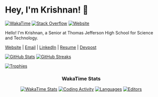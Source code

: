 # Hey, I'm Krishnan! :ocean:

[![WakaTime](https://wakatime.com/badge/user/0f5a93aa-05d2-4a06-ba1a-47ec5a9dd872.svg)](https://wakatime.com/@0f5a93aa-05d2-4a06-ba1a-47ec5a9dd872)
[![Stack Overflow](https://img.shields.io/stackexchange/stackoverflow/r/11317931?logo=stackoverflow&color=orange)](https://stackoverflow.com/users/11317931/krishnan-shankar)
[![Website](https://img.shields.io/website?url=https%3A%2F%2Fkrishnan.web.app)](https://krishnan.web.app)

Hello! I'm Krishnan, a Senior at Thomas Jefferson High School for Science and Technology.

[Website](https://krishnan.web.app) |
[Email](mailto:krishnans2006@gmail.com) |
[LinkedIn](https://www.linkedin.com/in/krishnan-shankar) |
[Resume](https://github.com/KrishnanS2006/KrishnanS2006/raw/main/Resume-Krishnan-Shankar.pdf) |
[Devpost](https://www.devpost.com/KrishnanS2006)

[![GitHub Stats](https://github-readme-stats.vercel.app/api?username=KrishnanS2006&show_icons=true&count_private=true&theme=vue-dark&card_width=437)](https://github.com/anuraghazra/github-readme-stats)
[![GitHub Streaks](https://github-readme-streak-stats.herokuapp.com/?user=KrishnanS2006&show_icons=true&count_private=true&theme=vue-dark&card_width=404)](https://github.com/anuraghazra/github-readme-stats)

[![Trophies](https://github-profile-trophy.vercel.app/?username=KrishnanS2006&theme=nord&row=2&column=4&margin-w=5&margin-h=5)](https://github.com/ryo-ma/github-profile-trophy)

<div align="center">
<h3>WakaTime Stats</h3>

[![WakaTime Stats](https://github-readme-stats.vercel.app/api/wakatime?username=KrishnanS2006&theme=vue-dark&layout=compact)](https://github.com/anuraghazra/github-readme-stats)
[![Coding Activity](https://wakatime.com/share/@KrishnanS2006/a6152db2-28bc-4088-8aba-d55d43fbe95c.png)](https://wakatime.com)
[![Languages](https://wakatime.com/share/@KrishnanS2006/8cb7c8d0-5508-454c-ad3e-c7d4b3c9b25a.png)](https://wakatime.com)
[![Editors](https://wakatime.com/share/@KrishnanS2006/a48dedc7-e45d-4fc0-bb38-c2d84d78e8f8.png)](https://wakatime.com)

</div>

<!-- DIVIDER -->

<!--

<svg fill="none" viewBox="0 0 400 400" width="100%" height="195" xmlns="http://www.w3.org/2000/svg">
    <foreignObject width="100%" height="100%">
        <div xmlns="http://www.w3.org/1999/xhtml">
            <style>
            h1 {
                color: red;
                animation: mymove 2s infinite;
            }
            @keyframes mymove {
                from {
                    color: red;
                }
                to {
                    color: yellow;
                }
            }
            </style>
            <h1>HELLO WORLD!</h1>
        </div>
    </foreignObject>
</svg>

-->
